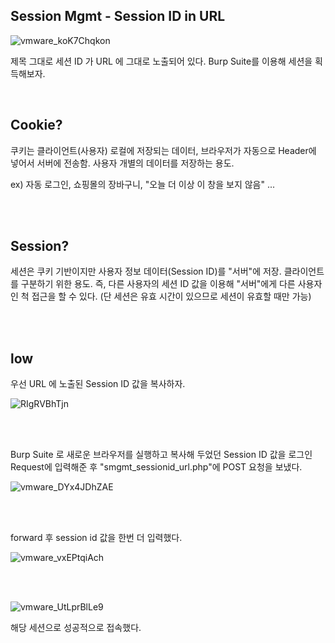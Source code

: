 ## Session Mgmt - Session ID in URL

![vmware_koK7Chqkon](https://user-images.githubusercontent.com/79683414/136905420-8b88e3b8-7fef-4012-be9b-15d260a0ba85.png)

제목 그대로 세션 ID 가 URL 에 그대로 노출되어 있다. Burp Suite를 이용해 세션을 획득해보자.

<br>

## Cookie?

쿠키는 클라이언트(사용자) 로컬에 저장되는 데이터, 브라우저가  자동으로 Header에 넣어서 서버에 전송함. 사용자 개별의 데이터를 저장하는 용도.

ex) 자동 로그인, 쇼핑몰의 장바구니, "오늘 더 이상 이 창을 보지 않음" ...

<br><br>

## Session?

세션은 쿠키 기반이지만 사용자 정보 데이터(Session ID)를 "서버"에 저장. 클라이언트를 구분하기 위한 용도. 즉, 다른 사용자의 세션 ID 값을 이용해 "서버"에게 다른 사용자인 척 접근을 할 수 있다. (단 세션은 유효 시간이 있으므로 세션이 유효할 때만 가능)

<br><BR>

## low

우선 URL 에 노출된 Session ID 값을 복사하자.

![RIgRVBhTjn](https://user-images.githubusercontent.com/79683414/136911662-5fc9ec40-45ff-4587-8ecf-44acd5f22e78.png)

<br><br>

Burp Suite 로 새로운 브라우저를 실행하고 복사해 두었던 Session ID 값을 로그인 Request에 입력해준 후  "smgmt_sessionid_url.php"에 POST 요청을 보냈다.

![vmware_DYx4JDhZAE](https://user-images.githubusercontent.com/79683414/136912783-f1c8686a-8840-4db5-a2e8-86a6889007f2.png)

<br><br>

forward 후 session id 값을 한번 더 입력했다.

![vmware_vxEPtqiAch](https://user-images.githubusercontent.com/79683414/136913049-51e088f7-9fc6-4816-bf9c-e59795438966.png)

<br><br>

![vmware_UtLprBlLe9](https://user-images.githubusercontent.com/79683414/136913339-1d229991-c909-44ba-b140-9c58360fa322.png)

해당 세션으로 성공적으로 접속했다. 